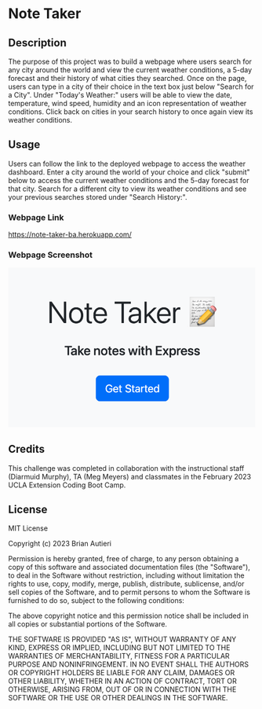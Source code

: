 # Note Taker

## Description

The purpose of this project was to build a webpage where users search for any city around the world and view the current weather conditions, a 5-day forecast and their history of what cities they searched. Once on the page, users can type in a city of their choice in the text box just below "Search for a City". Under "Today's Weather:" users will be able to view the date, temperature, wind speed, humidity and an icon representation of weather conditions. Click back on cities in your search history to once again view its weather conditions. 

## Usage

Users can follow the link to the deployed webpage to access the weather dashboard. Enter a city around the world of your choice and click "submit" below to access the current weather conditions and the 5-day forecast for that city. Search for a different city to view its weather conditions and see your previous searches stored under "Search History:".

### Webpage Link

https://note-taker-ba.herokuapp.com/

### Webpage Screenshot

![alt text](note-taker.png)

## Credits

This challenge was completed in collaboration with the instructional staff (Diarmuid Murphy), TA (Meg Meyers) and classmates in the February 2023 UCLA Extension Coding Boot Camp.

## License

MIT License

Copyright (c) 2023 Brian Autieri

Permission is hereby granted, free of charge, to any person obtaining a copy of this software and associated documentation files (the "Software"), to deal in the Software without restriction, including without limitation the rights to use, copy, modify, merge, publish, distribute, sublicense, and/or sell copies of the Software, and to permit persons to whom the Software is furnished to do so, subject to the following conditions:

The above copyright notice and this permission notice shall be included in all copies or substantial portions of the Software.

THE SOFTWARE IS PROVIDED "AS IS", WITHOUT WARRANTY OF ANY KIND, EXPRESS OR IMPLIED, INCLUDING BUT NOT LIMITED TO THE WARRANTIES OF MERCHANTABILITY, FITNESS FOR A PARTICULAR PURPOSE AND NONINFRINGEMENT. IN NO EVENT SHALL THE AUTHORS OR COPYRIGHT HOLDERS BE LIABLE FOR ANY CLAIM, DAMAGES OR OTHER LIABILITY, WHETHER IN AN ACTION OF CONTRACT, TORT OR OTHERWISE, ARISING FROM, OUT OF OR IN CONNECTION WITH THE SOFTWARE OR THE USE OR OTHER DEALINGS IN THE SOFTWARE.
